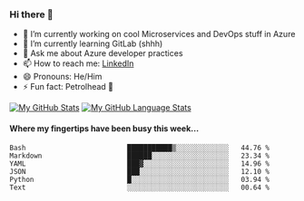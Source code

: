 ### Hi there 👋

- 🔭 I’m currently working on cool Microservices and DevOps stuff in Azure
- 🌱 I’m currently learning GitLab (shhh)
- 💬 Ask me about Azure developer practices
- 📫 How to reach me: [LinkedIn](https://www.linkedin.com/in/gordonbyers/)
- 😄 Pronouns: He/Him 
- ⚡ Fun fact: Petrolhead 🚙

[![My GitHub Stats](https://github-readme-stats.vercel.app/api/?username=gordonby&count_private=true&theme=tokyonight&showicons=true)]()
[![My GitHub Language Stats](https://github-readme-stats.vercel.app/api/top-langs/?username=gordonby&langs_count=5&theme=tokyonight)]()

#### Where my fingertips have been busy this week... 
<!--START_SECTION:waka-->

```text
Bash                         ███████████▒░░░░░░░░░░░░░   44.76 %
Markdown                     ██████░░░░░░░░░░░░░░░░░░░   23.34 %
YAML                         ███▓░░░░░░░░░░░░░░░░░░░░░   14.96 %
JSON                         ███░░░░░░░░░░░░░░░░░░░░░░   12.10 %
Python                       █░░░░░░░░░░░░░░░░░░░░░░░░   03.94 %
Text                         ░░░░░░░░░░░░░░░░░░░░░░░░░   00.64 %
```

<!--END_SECTION:waka-->
